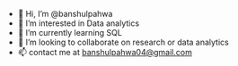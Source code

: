 - 👋 Hi, I’m @banshulpahwa
- 👀 I’m interested in Data analytics
- 🌱 I’m currently learning SQL
- 💞️ I’m looking to collaborate on research or data analytics
- 📫 contact me at banshulpahwa04@gmail.com

<!---
banshulpahwa/banshulpahwa is a ✨ special ✨ repository because its `README.md` (this file) appears on your GitHub profile.
You can click the Preview link to take a look at your changes.
--->
